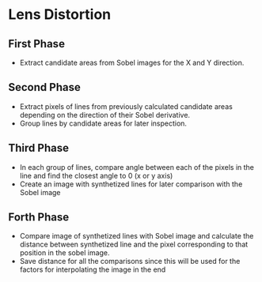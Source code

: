 # Lens Distortion

## First Phase

* Extract candidate areas from Sobel images for the X and Y direction. 

## Second Phase

* Extract pixels of lines from previously calculated candidate areas depending on the direction of their Sobel derivative.
* Group lines by candidate areas for later inspection.

## Third Phase

* In each group of lines, compare angle between each of the pixels in the line and find the closest angle to 0 (x or y axis)
* Create an image with synthetized lines for later comparison with the Sobel image

## Forth Phase

* Compare image of synthetized lines with Sobel image and calculate the distance between synthetized line and the pixel corresponding to that position in the sobel image. 
* Save distance for all the comparisons since this will be used for the factors for interpolating the image in the end

